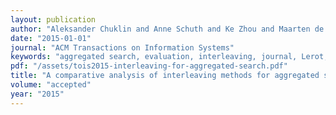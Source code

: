 ```yaml
---
layout: publication
author: "Aleksander Chuklin and Anne Schuth and Ke Zhou and Maarten de Rijke"
date: "2015-01-01"
journal: "ACM Transactions on Information Systems"
keywords: "aggregated search, evaluation, interleaving, journal, Lerot, TOIS"
pdf: "/assets/tois2015-interleaving-for-aggregated-search.pdf"
title: "A comparative analysis of interleaving methods for aggregated search"
volume: "accepted"
year: "2015"
---
```

